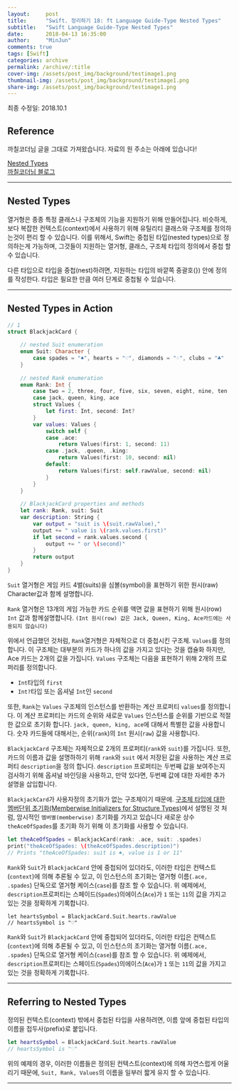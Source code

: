 ```yaml
---
layout:     post
title:      "Swift. 정리하기 18: ft Language Guide-Type Nested Types"
subtitle:   "Swift Language Guide-Type Nested Types"
date:       2018-04-13 16:35:00
author:     "MinJun"
comments: true 
tags: [Swift]
categories: archive
permalink: /archive/:title
cover-img: /assets/post_img/background/testimage1.png
thumbnail-img: /assets/post_img/background/testimage1.png
share-img: /assets/post_img/background/testimage1.png
---
```


최종 수정일: 2018.10.1

## Reference 

까칠코더님 글을 그대로 가져왔습니다. 자료의 원 주소는 아래에 있습니다! 

[Nested Types](https://developer.apple.com/library/content/documentation/Swift/Conceptual/Swift_Programming_Language/NestedTypes.html#//apple_ref/doc/uid/TP40014097-CH23-ID242)<br>
[까칠코더님 블로그](http://kka7.tistory.com/125?category=919617)

---

## Nested Types

열거형은 종종 특정 클래스나 구조체의 기능을 지원하기 위해 만들어집니다. 비슷하게, 보다 복잡한 컨텍스트(context)에서 사용하기 위해 유틸리티 클래스와 구조체를 정의하는것이 편리 할 수 있습니다. 이를 위해서, Swift는 중첩된 타입(nested types)으로 정의하는게 가능하며, 그것들이 지원하는 열거형, 클래스, 구조체 타입의 정의에서 중첩 할 수 있습니다.

다른 타입으로 타입을 중첩(nest)하려면, 지원하는 타입의 바깥쪽 중괄호(}) 안에 정의를 작성한다. 타입은 필요한 만큼 여러 단계로 중첩될 수 있습니다.

---

## Nested Types in Action

```swift
// 1
struct BlackjackCard {
    
    // nested Suit enumeration
    enum Suit: Character {
        case spades = "♠", hearts = "♡", diamonds = "♢", clubs = "♣"
    }
    
    // nested Rank enumeration
    enum Rank: Int {
        case two = 2, three, four, five, six, seven, eight, nine, ten
        case jack, queen, king, ace
        struct Values {
            let first: Int, second: Int?
        }
        var values: Values {
            switch self {
            case .ace:
                return Values(first: 1, second: 11)
            case .jack, .queen, .king:
                return Values(first: 10, second: nil)
            default:
                return Values(first: self.rawValue, second: nil)
            }
        }
    }
    
    // BlackjackCard properties and methods
    let rank: Rank, suit: Suit
    var description: String {
        var output = "suit is \(suit.rawValue),"
        output += " value is \(rank.values.first)"
        if let second = rank.values.second {
            output += " or \(second)"
        }
        return output
    }
}
```

`Suit` 열거형은 게임 카드 4벌(suits)을 심볼(symbol)을 표현하기 위한 원시(raw) Character값과 함께 설명합니다.

`Rank` 열거형은 13개의 게임 가능한 카드 순위를 액면 값을 표현하기 위해 원시(row) `Int` 값과 함께설명합니다. `(Int 원시(row) 값은 Jack, Queen, King, Ace카드에는 사용되지 않습니다)`

위에서 언급했던 것처럼, `Rank`열거형은 자체적으로 더 중첩시킨 구조체. `Values`를 정의합니다. 이 구조체는 대부분의 카드가 하나의 값을 가지고 있다는 것을 캡슐화 하지만, Ace 카드는 2개의 값을 가집니다. `Values` 구조체는 다음을 표현하기 위해 2개의 프로퍼리를 정의합니다.

- `Int`타입의 `first`
- `Int?`타입 또는 옵셔널 `Int`인 `second`


또한, `Rank`는 `Values` 구조체의 인스턴스를 반환하는 계산 프로퍼티 `values`를 정의합니다. 이 계산 프로퍼티는 카드의 순위와 새로운 `Values` 인스턴스를 순위를 기반으로 적절한 값으로 초기화 합니다. `jack, queen, king, ace`에 대해서 특별한 값을 사용합니다. 숫자 카드들에 대해서는, 순위(`rank`)의 `Int` 원시(`raw`) 값을 사용합니다.

`BlackjackCard` 구조체는 자체적으로 2개의 프로퍼티(`rank`와 `suit`)를 가집니다. 또한, 카드의 이름과 값을 설명하하기 위해 `rank`와 `suit` 에서 저장된 값을 사용하는 계산 프로퍼티 `description`을 정의 합니다. `description` 프로퍼티는 두번째 값을 보여주는지 검사하기 위해 옵셔널 바인딩을 사용하고, 만약 있다면, 두번째 값에 대한 자세한 추가 설명을 삽입합니다.

`BlackjackCard`가 사용자정의 초기화가 없는 구조체이기 때문에. [구조체 타입에 대한 멤버단위 초기화(Memberwise Initializers for Structure Types)](https://docs.swift.org/swift-book/LanguageGuide/Initialization.html#ID214)에서 설명된 것 처럼, 암시적인 `멤버별(memberwise)` 초기화를 가지고 있습니다 새로운 상수 `theAceOfSpades`를 초기화 하기 위해 이 초기화를 사용할 수 있습니다.

```swift
let theAceOfSpades = BlackjackCard(rank: .ace, suit: .spades)
print("theAceOfSpades: \(theAceOfSpades.description)")
// Prints "theAceOfSpades: suit is ♠, value is 1 or 11"
```

`Rank`와 `Suit`가 `BlackjackCard` 안에 중첩되어 있더라도, 이러한 타입은 컨텍스트(`context`)에 의해 추론될 수 있고, 이 인스턴스의 초기화는 열거형 이름(`.ace, .spades`) 단독으로 열거형 케이스(`case`)를 참조 할 수 있습니다. 위 예제에서, `description`프로퍼티는 스페이드(`Spades`)의에이스(`Ace`)가 `1` 또는 `11`의 값을 가지고 있는 것을 정확하게 기록합니다.

```
let heartsSymbol = BlackjackCard.Suit.hearts.rawValue
// heartsSymbol is "♡"
```

`Rank`와 `Suit`가 `BlackjackCard` 안에 중첩되어 있더라도, 이러한 타입은 컨텍스트(`context`)에 의해 추론될 수 있고, 이 인스턴스의 초기화는 열거형 이름(`.ace, .spades`) 단독으로 열거형 케이스(`case`)를 참조 할 수 있습니다. 위 예제에서, `description`프로퍼티는 스페이드(`Spades`)의에이스(`Ace`)가 `1` 또는 `11`의 값을 가지고 있는 것을 정확하게 기록합니다.




---

## Referring to Nested Types

정의된 컨텍스트(context) 밖에서 중첩된 타입을 사용하려면, 이름 앞에 중첩된 타입의 이름을 접두사(prefix)로 붙입니다.

```swift
let heartsSymbol = BlackjackCard.Suit.hearts.rawValue
// heartsSymbol is "♡"
```

위의 예제의 경우, 이러한 이름들은 정의된 컨텍스트(context)에 의해 자연스럽게 어울리기 때문에, `Suit, Rank, Values`의 이름을 일부러 짧게 유지 할 수 있습니다.

---



